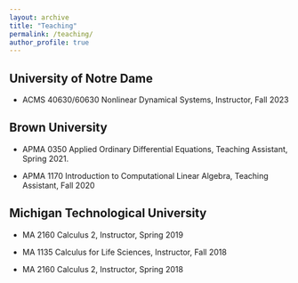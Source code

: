 ```yaml
---
layout: archive
title: "Teaching"
permalink: /teaching/
author_profile: true
---
```


## University of Notre Dame
* ACMS 40630/60630 Nonlinear Dynamical Systems, Instructor, Fall 2023

## Brown University
* APMA 0350 Applied Ordinary Differential Equations, Teaching Assistant, Spring 2021.

* APMA 1170 Introduction to Computational Linear Algebra, Teaching Assistant, Fall 2020

## Michigan Technological University

* MA 2160 Calculus 2, Instructor, Spring 2019

* MA 1135 Calculus for Life Sciences, Instructor, Fall 2018

* MA 2160 Calculus 2, Instructor, Spring 2018